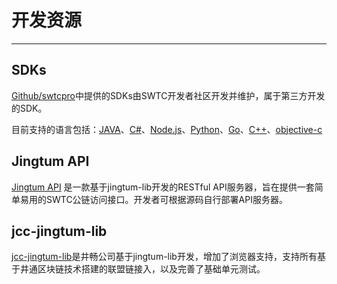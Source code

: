 # 开发资源

***

## SDKs

[Github/swtcpro](https://github.com/swtcpro/)中提供的SDKs由SWTC开发者社区开发并维护，属于第三方开发的SDK。

目前支持的语言包括：[JAVA](https://github.com/swtcpro/jingtum-lib-java)、[C#](https://github.com/swtcpro/jingtum-lib-csharp)、[Node.js](https://github.com/swtcpro/jingtum-lib-nodejs)、[Python](https://github.com/swtcpro/jingtum-lib-python)、[Go]( https://github.com/swtcpro/jingtum-lib-go)、[C++]( https://github.com/swtcpro/jingtum-lib-cplusplus)、[objective-c]( https://github.com/swtcpro/jingtum-lib-objectc) 


## Jingtum API

[Jingtum API](https://github.com/swtcpro/jingtum-api) 是一款基于jingtum-lib开发的RESTful API服务器，旨在提供一套简单易用的SWTC公链访问接口。开发者可根据源码自行部署API服务器。

## jcc-jingtum-lib

[jcc-jingtum-lib](https://github.com/JCCDex/jcc_jingtum_lib)是井畅公司基于jingtum-lib开发，增加了浏览器支持，支持所有基于井通区块链技术搭建的联盟链接入，以及完善了基础单元测试。
